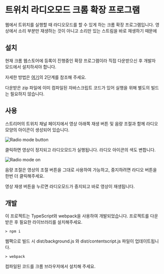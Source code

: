 # 트위치 라디오모드 크롬 확장 프로그램

웹에서 트위치를 실행할 때 라디오모드를 할 수 있게 하는 크롬 확장 프로그램입니다. 영상에서 소리 부분만 재생하는 것이 아니고 소리만 있는 스트림을 바로 재생하기 때문에 

## 설치

현재 크롬 웹스토어에 등록이 진행중인 확장 프로그램이라 직접 다운받으신 후 개발자 모드에서 설치하셔야 합니다.

자세한 방법은 [여기](https://support.google.com/chrome/a/answer/2714278?hl=ko)의 2단계를 참조해 주세요.

다운받은 zip 파일에 이미 컴파일된 자바스크립트 코드가 있어 실행을 위해 별도의 빌드는 필요하지 않습니다.

## 사용

스트리머의 트위치 채널 페이지에서 영상 아래쪽 재생 버튼 및 음량 조절과 함께 라디오 모양의 아이콘이 생성되어 있습니다.

![Radio mode button](https://raw.githubusercontent.com/c-rainbow/twitch-audio-web/master/public/images/radiobutton.png)

클릭하면 영상이 정지되고 라디오모드가 실행됩니다. 라디오 아이콘의 색도 변합니다.

![Radio mode on](https://raw.githubusercontent.com/c-rainbow/twitch-audio-web/master/public/images/radiomode.png)

음량 조절은 영상의 조절 버튼을 그대로 사용하여 가능하고, 중지하려면 라디오 버튼을 한번 더 클릭해주세요.

영상 재생 버튼을 누르면 라디오모드가 중지되고 바로 영상이 재생됩니다.

## 개발

이 프로젝트는 TypeScript와 webpack을 사용하여 개발되었습니다. 프로젝트를 다운받은 후 필요한 라이브러리를 설치해주세요.

```
> npm i
```

웹팩으로 빌드 시 dist/background.js 와 dist/contentscript.js 파일이 업데이트됩니다.

```
> webpack
```

컴파일된 코드를 크롬 브라우저에서 설치해 주세요.